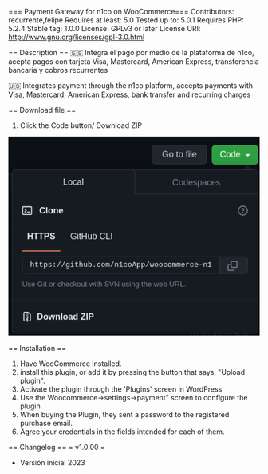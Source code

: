 === Payment Gateway for n1co on WooCommerce===
Contributors: recurrente,felipe
Requires at least: 5.0
Tested up to: 5.0.1
Requires PHP: 5.2.4
Stable tag: 1.0.0
License: GPLv3 or later
License URI: http://www.gnu.org/licenses/gpl-3.0.html

== Description ==
:es: Integra el pago por medio de la plataforma de n1co, acepta pagos con tarjeta Visa, Mastercard, American Express,
transferencia bancaria y cobros recurrentes

:us: Integrates payment through the n1co platform, accepts payments with Visa, Mastercard, American Express,
bank transfer and recurring charges

== Download file ==
1.  Click the Code button/ Download ZIP


![plot](./img/readme/descarga_p.png)


== Installation ==


1. Have WooCommerce installed.
2. install this plugin, or add it by pressing the button that says, "Upload plugin".
3. Activate the plugin through the 'Plugins' screen in WordPress
4. Use the Woocommerce->settings->payment" screen to configure the plugin
5. When buying the Plugin, they sent a password to the registered purchase email.
6. Agree your credentials in the fields intended for each of them.


== Changelog ==
= v1.0.00 =
* Versión inicial 2023

